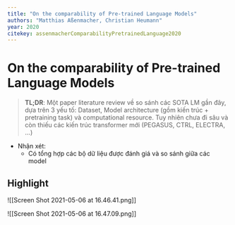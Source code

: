 ```yaml
---
title: "On the comparability of Pre-trained Language Models"
authors: "Matthias Aßenmacher, Christian Heumann"
year: 2020
citekey: assenmacherComparabilityPretrainedLanguage2020
---
```


# On the comparability of Pre-trained Language Models
> **TL;DR**:  Một paper literature review về so sánh các SOTA LM gần đây, dựa trên 3 yếu tố: Dataset, Model architecture (gồm kiến trúc + pretraining task) và computational resource. Tuy nhiên chưa đi sâu và còn thiếu các kiến trúc transformer mới (PEGASUS, CTRL, ELECTRA, ...)

- Nhận xét:
  - Có tổng hợp các bộ dữ liệu được đánh giá và so sánh giữa các model

## Highlight
![[Screen Shot 2021-05-06 at 16.46.41.png]]

![[Screen Shot 2021-05-06 at 16.47.09.png]]